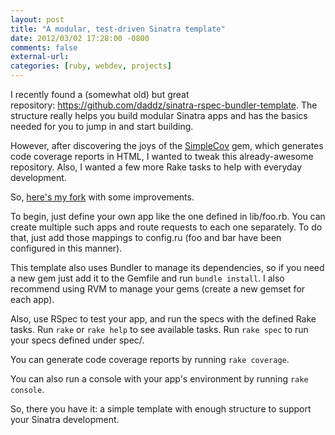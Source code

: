 ```yaml
---
layout: post
title: "A modular, test-driven Sinatra template"
date: 2012/03/02 17:28:00 -0800
comments: false
external-url:
categories: [ruby, webdev, projects]
---
```



I recently found a (somewhat old) but great repository: https://github.com/daddz/sinatra-rspec-bundler-template. 
The structure really helps you build modular Sinatra apps and has the basics 
needed for you to jump in and start building.

However, after discovering the joys of the [SimpleCov][1] gem, which generates 
code coverage reports in HTML, I wanted to tweak this already-awesome repository. 
Also, I wanted a few more Rake tasks to help with everyday development.

So, [here's my fork][2] with some improvements.

To begin, just define your own app like the one defined in lib/foo.rb. You 
can create multiple such apps and route requests to each one separately. To 
do that, just add those mappings to config.ru (foo and bar have been configured 
in this manner).

This template also uses Bundler to manage its dependencies, so if you need 
a new gem just add it to the Gemfile and run `bundle install`. I also recommend 
using RVM to manage your gems (create a new gemset for each app).

Also, use RSpec to test your app, and run the specs with the defined Rake tasks. 
Run `rake` or `rake help` to see available tasks. Run `rake spec` to run your 
specs defined under spec/.

You can generate code coverage reports by running `rake coverage`.

You can also run a console with your app's environment by running `rake console`. 

So, there you have it: a simple template with enough structure to support your 
Sinatra development.



[1]: https://www.ruby-toolbox.com/projects/simplecov
[2]: https://github.com/gnarmis/sinatra-rspec-bundler-template
